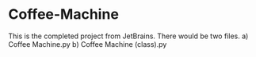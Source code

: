 # Coffee-Machine

This is the completed project from JetBrains. There would be two files. 
a) Coffee Machine.py
b) Coffee Machine (class).py


